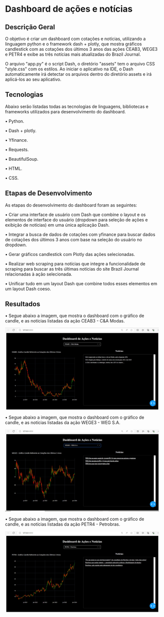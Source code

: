 # Dashboard de ações e notícias

## Descrição Geral

O objetivo é criar um dashboard com cotações e notícias, utilizando a linguagem python e o framework dash + plotly, que mostra gráficos candlestick com as cotações dos últimos 3 anos das ações CEAB3, WEGE3 e PETR4 e exibe as três notícias mais atualizadas do Brazil Journal. 

O arquivo "app.py" é o script Dash, o diretório "assets" tem o arquivo CSS "style.css" com os estilos. Ao iniciar o aplicativo na IDE, o Dash automaticamente irá detectar os arquivos dentro do diretório assets e irá aplicá-los ao seu aplicativo.

## Tecnologias

Abaixo serão listadas todas as tecnologias de linguagens, bibliotecas e frameworks utilizados para desenvolvimento do dashboard.

• Python.

• Dash + plotly.

• Yfinance.

• Requests.

• BeautifulSoup.

• HTML.

• CSS.

## Etapas de Desenvolvimento

As etapas do desenvolvimento do dashboard foram as seguintes:

• Criar uma interface de usuário com Dash que combine o layout e os elementos de interface do usuário (dropdown para seleção de ações e exibição de notícias) em uma única aplicação Dash.

• Integrar a busca de dados de cotações com yfinance para buscar dados de cotações dos últimos 3 anos com base na seleção do usuário no dropdown.

• Gerar gráficos candlestick com Plotly das ações selecionadas.

• Realizar web scraping para notícias que integre a funcionalidade de scraping para buscar as três últimas notícias do site Brazil Journal relacionadas à ação selecionada.

• Unificar tudo em um layout Dash que combine todos esses elementos em um layout Dash coeso.


## Resultados

• Segue abaixo a imagem, que mostra o dashboard com o gráfico de candle, e as notícias listadas da ação CEAB3 - C&A Modas.


![Minha Imagem](https://github.com/gustavoptavares/acoes_e_noticias/blob/main/CEAB3.jpg)

• Segue abaixo a imagem, que mostra o dashboard com o gráfico de candle, e as notícias listadas da ação WEGE3 - WEG S.A.


![Minha Imagem](https://github.com/gustavoptavares/acoes_e_noticias/blob/main/WEGE3.jpg)


• Segue abaixo a imagem, que mostra o dashboard com o gráfico de candle, e as notícias listadas da ação PETR4 - Petrobras.


![Minha Imagem](https://github.com/gustavoptavares/acoes_e_noticias/blob/main/PETR4.jpg)
